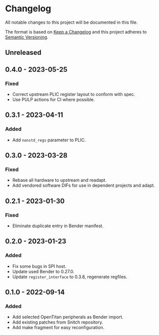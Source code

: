 # Changelog
All notable changes to this project will be documented in this file.

The format is based on [Keep a Changelog](http://keepachangelog.com/en/1.0.0/)
and this project adheres to [Semantic Versioning](http://semver.org/spec/v2.0.0.html).

## Unreleased

## 0.4.0 - 2023-05-25
### Fixed
- Correct upstream PLIC register layout to conform with spec.
- Use PULP actions for CI where possible.

## 0.3.1 - 2023-04-11
### Added
- Add `nonstd_regs` parameter to PLIC.

## 0.3.0 - 2023-03-28
### Fixed
- Rebase all hardware to upstream and readapt.
- Add vendored software DIFs for use in dependent projects and adapt.

## 0.2.1 - 2023-01-30
### Fixed
- Eliminate duplicate entry in Bender manifest.

## 0.2.0 - 2023-01-23
### Added
- Fix some bugs in SPI host.
- Update used Bender to 0.27.0.
- Update `register_interface` to 0.3.8, regenerate regfiles.


## 0.1.0 - 2022-09-14
### Added
- Add selected OpenTitan peripherals as Bender import.
- Add existing patches from Snitch repository.
- Add make fragment for easy reconfiguration.
